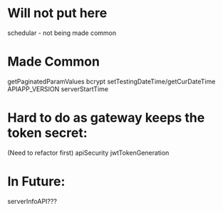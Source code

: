 
# Will not put here
schedular - not being made common


# Made Common
getPaginatedParamValues
bcrypt
setTestingDateTime/getCurDateTime
APIAPP_VERSION
serverStartTime


# Hard to do as gateway keeps the token secret:
(Need to refactor first)
apiSecurity
jwtTokenGeneration

# In Future:
serverInfoAPI???